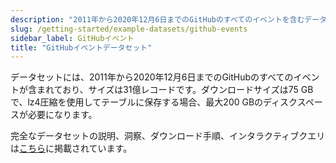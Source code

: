 ```yaml
---
description: "2011年から2020年12月6日までのGitHubのすべてのイベントを含むデータセットで、サイズは31億レコードです。"
slug: /getting-started/example-datasets/github-events
sidebar_label: GitHubイベント
title: "GitHubイベントデータセット"
---
```


データセットには、2011年から2020年12月6日までのGitHubのすべてのイベントが含まれており、サイズは31億レコードです。ダウンロードサイズは75 GBで、lz4圧縮を使用してテーブルに保存する場合、最大200 GBのディスクスペースが必要になります。

完全なデータセットの説明、洞察、ダウンロード手順、インタラクティブクエリは[こちら](https://ghe.clickhouse.tech/)に掲載されています。
